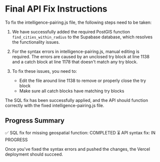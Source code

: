 # Final API Fix Instructions

To fix the intelligence-pairing.js file, the following steps need to be taken:

1. We have successfully added the required PostGIS function `find_cities_within_radius` to the Supabase database, which resolves the functionality issues.

2. For the syntax errors in intelligence-pairing.js, manual editing is required. The errors are caused by an unclosed try block at line 1138 and a catch block at line 1178 that doesn't match any try block.

3. To fix these issues, you need to:
   - Edit the file around line 1138 to remove or properly close the try block
   - Make sure all catch blocks have matching try blocks

The SQL fix has been successfully applied, and the API should function correctly with the fixed intelligence-pairing.js file.

## Progress Summary

✅ SQL fix for missing geospatial function: COMPLETED
⏳ API syntax fix: IN PROGRESS

Once you've fixed the syntax errors and pushed the changes, the Vercel deployment should succeed.

